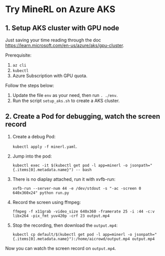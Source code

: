 # Try MineRL on Azure AKS

## 1. Setup AKS cluster with GPU node

Just saving your time reading through the doc https://learn.microsoft.com/en-us/azure/aks/gpu-cluster.

Prerequisite:
1. `az cli`
1. `kubectl`
1. Azure Subscription with GPU quota.

Follow the steps below:
1. Update the file `env` as your need, then run `. ./env`.
1. Run the script `setup_aks.sh` to create a AKS cluster.

## 2. Create a Pod for debugging, watch the screen record

1. Create a debug Pod:

    `kubectl apply -f minerl.yaml`.

1. Jump into the pod:

    `kubectl exec -it $(kubectl get pod -l app=minerl -o jsonpath="{.items[0].metadata.name}") -- bash`

1. There is no diaplay attached, run it with xvfb-run:

    `xvfb-run --server-num 44 -e /dev/stdout -s "-ac -screen 0 640x360x24" python run.py`

1. Record the screen using ffmpeg:

    `ffmpeg -f x11grab -video_size 640x360 -framerate 25 -i :44 -c:v libx264 -pix_fmt yuv420p -crf 23 output.mp4`

1. Stop the recording, then download the `output.mp4`:

    `kubectl cp default/$(kubectl get pod -l app=minerl -o jsonpath="{.items[0].metadata.name}"):/home/aicrowd/output.mp4 output.mp4`


Now you can watch the screen record on `output.mp4`.
